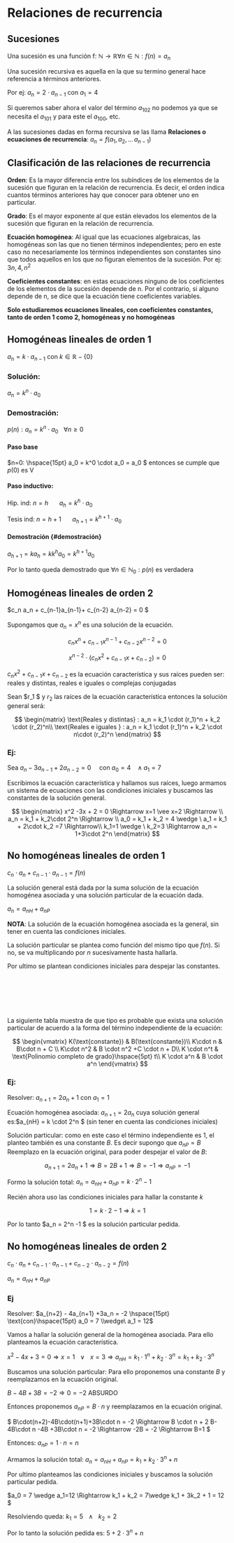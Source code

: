 
# Relaciones de recurrencia

## Sucesiones

Una sucesión es una función f:
$\mathbb{N} \rightarrow \mathbb{R} \forall n \in \mathbb{N}: f(n) = a_n$

Una sucesión recursiva es aquella en la que su termino general hace
referencia a términos anteriores.

Por ej: $a_n = 2 \cdot a_{n-1}$ con $a_1 = 4$

Si queremos saber ahora el valor del término $a_{102}$ no podemos ya que
se necesita el $a_{101}$ y para este el $a_{100}$, etc.

A las sucesiones dadas en forma recursiva se las llama **Relaciones o
ecuaciones de recurrencia**: $a_n = f(a_1,a_2,\text{...}\, a_{n-1})$

## Clasificación de las relaciones de recurrencia

**Orden**: Es la mayor diferencia entre los subíndices de los elementos
de la sucesión que figuran en la relación de recurrencia. Es decir, el
orden indica cuantos términos anteriores hay que conocer para obtener
uno en particular.

**Grado**: Es el mayor exponente al que están elevados los elementos de
la sucesión que figuran en la relación de recurrencia.

**Ecuación homogénea**: Al igual que las ecuaciones algebraicas, las
homogéneas son las que no tienen términos independientes; pero en este
caso no necesariamente los términos independientes son constantes sino
que todos aquellos en los que no figuran elementos de la sucesión. Por
ej: $3n, 4, n^2$

**Coeficientes constantes**: en estas ecuaciones ninguno de los
coeficientes de los elementos de la sucesión depende de n. Por el
contrario, si alguno depende de n, se dice que la ecuación tiene
coeficientes variables.

**Solo estudiaremos ecuaciones lineales, con coeficientes constantes,
tanto de orden 1 como 2, homogéneas y no homogéneas**

## Homogéneas lineales de orden 1

$a_n = k \cdot a_{n-1}$ con $k\in \mathbb{R}-\{0\}$

### Solución:

$a_n = k^n \cdot a_0$

### Demostración:

$p(n): a_n = k^n \cdot a_0 \hspace{10pt} \forall n \geq 0$

#### Paso base

$n=0: \hspace{15pt} a_0 = k^0 \cdot a_0 = a_0 $ entonces se cumple
que $p(0)$ es V

#### Paso inductivo:

Hip. ind: $n=h \hspace{20pt} a_h=k^h \cdot a_0$

Tesis ind: $n=h+1 \hspace{20pt} a_{h+1}=k^{h+1} \cdot a_0$

#### Demostración {#demostración}

$a_{h+1} = k a_{h} = k k^h a_0 = k^{h+1} a_0$

Por lo tanto queda demostrado que $\forall n \in \mathbb{N}_0: p(n)$ es
verdadera

## Homogéneas lineales de orden 2

$c_n a_n + c\_{n-1}a\_{n-1}+ c\_{n-2} a\_{n-2} = 0 $

Supongamos que $a_n = x^n$ es una solución de la ecuación.


$$
c_n x^n + c_{n-1}x^{n-1}+ c_{n-2} x^{n-2} = 0
$$



$$
x^{n-2}\cdot (c_n x^2 + c_{n-1}x + c_{n-2} ) = 0
$$


$c_n x^2 + c_{n-1}x + c_{n-2}$ es la ecuación característica y sus
raíces pueden ser: reales y distintas, reales e iguales o complejas
conjugadas

Sean $r_1 $ y $r_2$ las raíces de la ecuación característica entonces
la solución general será:


$$
\begin{matrix}
\text{Reales y distintas} : a_n = k_1 \cdot (r_1)^n + k_2 \cdot (r_2)^n\\
\text{Reales e iguales } : a_n = k_1 \cdot (r_1)^n + k_2 \cdot n\cdot (r_2)^n
\end{matrix}
$$


### Ej:

Sea
$a_n - 3 a_{n-1} + 2a_{n-2}= 0 \hspace{15pt} \text{con}\ a_0 = 4 \hspace{10pt}\wedge a_1 = 7$

Escribimos la ecuación característica y hallamos sus raíces, luego
armamos un sistema de ecuaciones con las condiciones iniciales y
buscamos las constantes de la solución general.


$$
\begin{matrix}
x^2 -3x + 2 = 0 \Rightarrow x=1 \vee x=2 \Rightarrow \\
a_n = k_1 + k_2\cdot 2^n \Rightarrow \\
a_0 = k_1 + k_2 = 4 \wedge \ a_1 = k_1 + 2\cdot k_2 =7 \Rightarrow\\
k_1=1 \wedge \ k_2=3 \Rightarrow a_n = 1+3\cdot 2^n
\end{matrix}
$$


## No homogéneas lineales de orden 1

$c_n \cdot a_n + c_{n-1} \cdot a_{n-1} = f(n)$

La solución general está dada por la suma solución de la ecuación
homogénea asociada y una solución particular de la ecuación dada.

$a_n = a_{nH} + a_{nP}$

**NOTA**: La solución de la ecuación homogénea asociada es la general,
sin tener en cuenta las condiciones iniciales.

La solución particular se plantea como función del mismo tipo que
$f(n)$. Si no, se va multiplicando por $n$ sucesivamente hasta hallarla.

Por ultimo se plantean condiciones iniciales para despejar las
constantes.

$\hspace{5pt}$

$\hspace{5pt}$

$\hspace{5pt}$

La siguiente tabla muestra de que tipo es probable que exista una
solución particular de acuerdo a la forma del término independiente de
la ecuación:


$$
\begin{vmatrix}
K(\text{constante}) & B(\text{constante})\\
K\cdot n & B\cdot n + C \\
K\cdot n^2 & B \cdot n^2 +C \cdot n + D\\
K \cdot n^t & \text{Polinomio completo de grado}\hspace{5pt} t\\
K \cdot a^n & B \cdot a^n
\end{vmatrix}
$$


### Ej:

Resolver: $a_{n+1} = 2a_{n} + 1$ con $a_1 = 1$

Ecuación homogénea asociada: $a_{n+1} = 2a_n$ cuya solución general
es:$a\_{nH} = k \\cdot 2\^n $ (sin tener en cuenta las condiciones
iniciales)

Solución particular: como en este caso el término independiente es $1$,
el planteo también es una constante $B$. Es decir supongo que
$a_{nP} = B$ Reemplazo en la ecuación original, para poder despejar el
valor de $B$:


$$
a_{n+1}= 2a_n + 1 \Rightarrow B = 2B + 1 \Rightarrow B=-1 \Rightarrow a_{nP} = -1
$$


Formo la solución total: $a_n = a_{nH} + a_{nP} = k \cdot 2^n -1$

Recién ahora uso las condiciones iniciales para hallar la constante $k$

$$
1=k\cdot 2 - 1 \Rightarrow k=1
$$


Por lo tanto $a_n = 2\^n -1 $ es la solución particular pedida.

## No homogéneas lineales de orden 2

$c_n \cdot a_n + c_{n-1} \cdot a_{n-1}+ c_{n-2} \cdot a_{n-2} = f(n)$

$a_n = a_{nH} + a_{nP}$

### Ej

Resolver:
$a_{n+2} - 4a_{n+1} +3a_n = -2 \hspace{15pt} \text{con}\hspace{15pt} a_0 = 7 \\wedge\ a_1 = 12$

Vamos a hallar la solución general de la homogénea asociada. Para ello
planteamos la ecuación característica.

$x^2 - 4x + 3 = 0 \Rightarrow x = 1 \hspace{10pt} \vee \hspace{10pt} x=3 \Rightarrow a_{nH} = k_1 \cdot 1^n + k_2 \cdot 3^n = k_1 + k_2 \cdot 3^n$

Buscamos una solución particular: Para ello proponemos una constante $B$
y reemplazamos en la ecuación original.

$B-4B+3B = -2 \Rightarrow 0=-2$ ABSURDO

Entonces proponemos $a_{nP} = B\cdot n$ y reemplazamos en la ecuación
original.

$ B\cdot(n+2)-4B\cdot(n+1)+3B\cdot n = -2 \Rightarrow B \cdot n +
2 B-4B\cdot n -4B +3B\cdot n = -2 \Rightarrow -2B = -2 \Rightarrow
B=1 $

Entonces: $a_{nP} = 1\cdot n = n$

Armamos la solución total:
$a_n = a_{nH} + a_{nP} = k_1 + k_2 \cdot 3^n + n$

Por ultimo planteamos las condiciones iniciales y buscamos la solución
particular pedida.

$a_0 = 7 \wedge a_1=12 \Rightarrow k_1 + k_2 = 7\wedge
k_1 + 3k_2 + 1 = 12 $

Resolviendo queda: $k_1 = 5 \hspace{10pt}\wedge\hspace{10pt} k_2 = 2$

Por lo tanto la solución pedida es: $5 + 2\cdot 3^n + n$
